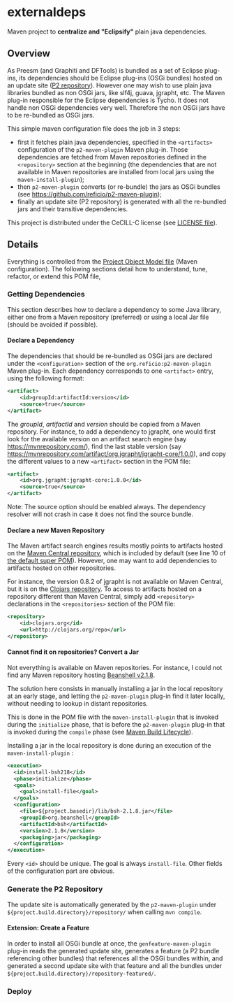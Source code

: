# externaldeps

Maven project to **centralize and "Eclipsify"** plain java dependencies.

## Overview

As Preesm (and Graphiti and DFTools) is bundled as a set of Eclipse plug-ins, its dependencies should be Eclipse plug-ins (OSGi bundles)
hosted on an update site ([P2 repository](https://dzone.com/articles/understanding-eclipse-p2-provi)). However one may wish to use plain java libraries bundled as non OSGi jars, like slf4j, guava, jgrapht, etc. The Maven plug-in responsible for the Eclipse dependencies is Tycho. It does not handle non OSGi dependencies very well. Therefore the non OSGi jars have to be re-bundled as OSGi jars.

This simple maven configuration file does the job in 3 steps:
 - first it fetches plain java dependencies, specified in the `<artifacts>` configuration of the `p2-maven-plugin` Maven plug-in. Those dependencies are fetched from Maven repositories defined in the `<repository>` section at the beginning (the dependencies that are not available in Maven repositories are installed from local jars using the `maven-install-plugin`);
 - then `p2-maven-plugin` converts (or re-bundle) the jars as OSGi bundles (see https://github.com/reficio/p2-maven-plugin);
 - finally an update site (P2 repository) is generated with all the re-bundled jars and their transitive dependencies.

This project is distributed under the CeCILL-C license (see [LICENSE file](LICENSE)).

## Details

Everything is controlled from the [Project Object Model file](pom.xml) (Maven configuration). The following sections detail how to understand, tune, refactor, or extend this POM file,

### Getting Dependencies

This section describes how to declare a dependency to some Java library, either one from a Maven repository (preferred) or using a local Jar file (should be avoided if possible).

#### Declare a Dependency

The dependencies that should be re-bundled as OSGi jars are declared under the `<configuration>` section of the `org.reficio:p2-maven-plugin` Maven plug-in. Each dependency corresponds to one `<artifact>` entry, using the following format:

```xml
<artifact>
	<id>groupId:artifactId:version</id>
	<source>true</source>
</artifact>
```

The *groupId*, *artifactId* and *version* should be copied from a Maven repository. For instance, to add a dependency to jgrapht, one would first look for the available version on an artifact search engine (say https://mvnrepository.com/), find the last stable version (say https://mvnrepository.com/artifact/org.jgrapht/jgrapht-core/1.0.0), and copy the different values to a new `<artifact>` section in the POM file:

```xml
<artifact>
	<id>org.jgrapht:jgrapht-core:1.0.0</id>
	<source>true</source>
</artifact>
```

Note: The source option should be enabled always. The dependency resolver will not crash in case it does not find the source bundle.

#### Declare a new Maven Repository

The Maven artifact search engines results mostly points to artifacts hosted on the [Maven Central repository](http://repo1.maven.org/maven2/), which is included by default (see line 10 of [the default super POM](https://maven.apache.org/guides/introduction/introduction-to-the-pom.html#Super_POM)). However, one may want to add dependencies to artifacts hosted on other repositories.

For instance, the version 0.8.2 of jgrapht is not available on Maven Central, but it is on the [Clojars repository](https://clojars.org/org.clojars.gilesc/jgrapht). To access to artifacts hosted on a repository different than Maven Central, simply add `<repository>` declarations in the `<repositories>` section of the POM file:

```xml
<repository>
	<id>clojars.org</id>
	<url>http://clojars.org/repo</url>
</repository>
```

#### Cannot find it on repositories? Convert a Jar

Not everything is available on Maven repositories. For instance, I could not find any Maven repository hosting [Beanshell v2.1.8](https://github.com/pejobo/beanshell2/tree/v2.1/downloads).

The solution here consists in manually installing a jar in the local repository at an early stage, and letting the `p2-maven-plugin` plug-in find it later locally, without needing to lookup in distant repositories.

This is done in the POM file with the `maven-install-plugin` that is invoked during the `initialize` phase, that is before the `p2-maven-plugin` plug-in that is invoked during the `compile` phase (see [Maven Build Lifecycle](https://maven.apache.org/guides/introduction/introduction-to-the-lifecycle.html)).

Installing a jar in the local repository is done during an execution of the `maven-install-plugin` :

```xml
<execution>
  <id>install-bsh218</id>
  <phase>initialize</phase>
  <goals>
  	<goal>install-file</goal>
  </goals>
  <configuration>
    <file>${project.basedir}/lib/bsh-2.1.8.jar</file>
    <groupId>org.beanshell</groupId>
    <artifactId>bsh</artifactId>
    <version>2.1.8</version>
    <packaging>jar</packaging>
  </configuration>
</execution>
```

Every `<id>` should be unique. The goal is always `install-file`. Other fields of the configuration part are obvious.

### Generate the P2 Repository

The update site is automatically generated by the `p2-maven-plugin` under `${project.build.directory}/repository/` when calling `mvn compile`.

#### Extension: Create a Feature

In order to install all OSGi bundle at once, the `genfeature-maven-plugin` plug-in reads the generated update site, generates a feature (a P2 bundle referencing other bundles) that references all the OSGi bundles within, and generated a second update site with that feature and all the bundles under `${project.build.directory}/repository-featured/`.

### Deploy



